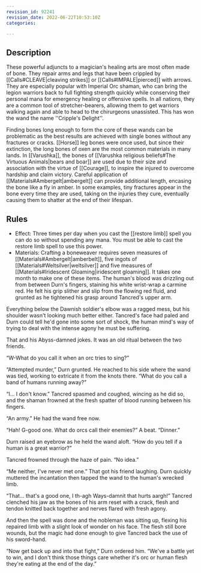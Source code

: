 ```yaml
---
revision_id: 92241
revision_date: 2022-06-22T10:53:10Z
categories:

---
```


## Description
These powerful adjuncts to a magician's healing arts are most often made of bone. They repair arms and legs that have been crippled by [[Calls#CLEAVE|cleaving strikes]] or [[Calls#IMPALE|pierced]] with arrows. They are especially popular with Imperial Orc shaman, who can bring the legion warriors back to full fighting strength quickly while conserving their personal mana for emergency healing or offensive spells. In all nations, they are a common tool of stretcher-bearers, allowing them to get warriors walking again and able to head to the chirurgeons unassisted. This has won the wand the name ''Cripple's Delight''. 

Finding bones long enough to form the core of these wands can be problematic as the best results are achieved with single bones without any fractures or cracks. [[Horse]] leg bones were once used, but since their extinction, the long bones of oxen are the most common materials in many lands. In [[Varushka]], the bones of [[Varushka religious beliefs#The Virtuous Animals|bears and boar]] are used due to their size and association with the virtue of [[Courage]], to inspire the injured to overcome hardship and claim victory. Careful application of [[Materials#Ambergelt|ambergelt]] can provide additional length, encasing the bone like a fly in amber. In some examples, tiny fractures appear in the bone every time they are used, taking on the injuries they cure, eventually causing them to shatter at the end of their lifespan. 

## Rules

* Effect: Three times per day when you cast the [[restore limb]] spell you can do so without spending any mana. You must be able to cast the restore limb spell to use this power.
* Materials: Crafting a boneweaver requires seven measures of [[Materials#Ambergelt|amberbelt]], five ingots of [[Materials#Weltsilver|weltsilver]] and five measures of [[Materials#Iridescent Gloaming|iridescent gloaming]]. It takes one month to make one of these items.
The human's blood was drizzling out from between Durn's fingers, staining his white wrist-wrap a carmine red. He felt his grip slither and slip from the flowing red fluid, and grunted as he tightened his grasp around Tancred's upper arm.

Everything below the Dawnish soldier's elbow was a ragged mess, but his shoulder wasn't looking much better either. Tancred's face had paled and Durn could tell he'd gone into some sort of shock, the human mind's way of trying to deal with the intense agony he must be suffering.

That and his Abyss-damned jokes. It was an old ritual between the two friends.

“W-What do you call it when an orc tries to sing?”

“Attempted murder,” Durn grunted. He reached to his side where the wand was tied, working to extricate it from the knots there. “What do you call a band of humans running away?”

“I... I don't know.” Tancred spasmed and coughed, wincing as he did so, and the shaman frowned at the fresh spatter of blood running between his fingers.

“An army.” He had the wand free now.

“Hah! G-good one. What do orcs call their enemies?” A beat. “Dinner.”

Durn raised an eyebrow as he held the wand aloft. “How do you tell if a human is a great warrior?”

Tancred frowned through the haze of pain. “No idea.”

“Me neither, I've never met one.” That got his friend laughing. Durn quickly muttered the incantation then tapped the wand to the human's wrecked limb.

“That... that's a good one, I th-agh Ways-damnit that hurts aargh!” Tancred clenched his jaw as the bones of his arm reset with a crack, flesh and tendon knitted back together and nerves flared with fresh agony.

And then the spell was done and the nobleman was sitting up, flexing his repaired limb with a slight look of wonder on his face. The flesh still bore wounds, but the magic had done enough to give Tancred back the use of his sword-hand.

“Now get back up and into that fight,” Durn ordered him. “We've a battle yet to win, and I don't think those things care whether it's orc or human flesh they're eating at the end of the day.”